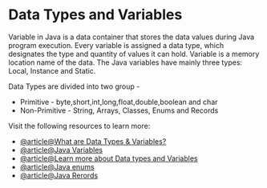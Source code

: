 # Data Types and Variables

Variable in Java is a data container that stores the data values during Java program execution. Every variable is assigned a data type, which designates the type and quantity of values it can hold. Variable is a memory location name of the data. The Java variables have mainly three types: Local, Instance and Static.

Data Types are divided into two group -

- Primitive - byte,short,int,long,float,double,boolean and char
- Non-Primitive - String, Arrays, Classes, Enums and Records

Visit the following resources to learn more:

- [@article@What are Data Types & Variables?](https://www.guru99.com/java-variables.html)
- [@article@Java Variables](https://www.javatpoint.com/java-variables)
- [@article@Learn more about Data types and Variables](https://www.javatpoint.com/java-data-types)
- [@article@Java enums](https://docs.oracle.com/javase/tutorial/java/javaOO/enum.html)
- [@article@Java Rerords](https://www.baeldung.com/java-record-keyword)
